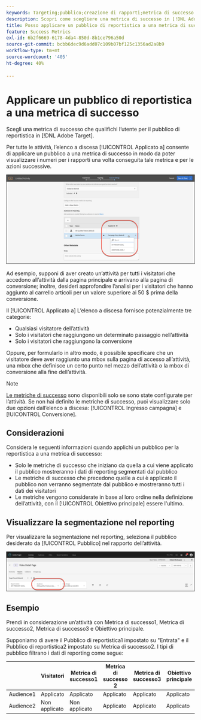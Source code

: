 ```yaml
---
keywords: Targeting;pubblico;creazione di rapporti;metrica di successo
description: Scopri come scegliere una metrica di successo in [!DNL Adobe Target] che qualifica l’utente per il pubblico di reportistica.
title: Posso applicare un pubblico di reportistica a una metrica di successo?
feature: Success Metrics
exl-id: 6b2f6669-6178-4da4-850d-8b1ce796a50d
source-git-commit: bcbb6dec9d6add07c109b07bf125c1356ad2a8b9
workflow-type: tm+mt
source-wordcount: '405'
ht-degree: 40%

---
```


# Applicare un pubblico di reportistica a una metrica di successo

Scegli una metrica di successo che qualifichi l’utente per il pubblico di reportistica in [!DNL Adobe Target].

Per tutte le attività, l’elenco a discesa [!UICONTROL Applicato a] consente di applicare un pubblico a una metrica di successo in modo da poter visualizzare i numeri per i rapporti una volta conseguita tale metrica e per le azioni successive.

![immagine success_metric](assets/success_metric.png)

Ad esempio, supponi di aver creato un’attività per tutti i visitatori che accedono all’attività dalla pagina principale e arrivano alla pagina di conversione; inoltre, desideri approfondire l’analisi per i visitatori che hanno aggiunto al carrello articoli per un valore superiore ai 50 $ prima della conversione.

Il [!UICONTROL Applicato a] L’elenco a discesa fornisce potenzialmente tre categorie:

* Qualsiasi visitatore dell’attività
* Solo i visitatori che raggiungono un determinato passaggio nell’attività
* Solo i visitatori che raggiungono la conversione

Oppure, per formularlo in altro modo, è possibile specificare che un visitatore deve aver raggiunto una mbox sulla pagina di accesso all’attività, una mbox che definisce un certo punto nel mezzo dell’attività o la mbox di conversione alla fine dell’attività.

>[!NOTE]
>
>[Le metriche di successo](/help/main/c-activities/r-success-metrics/success-metrics.md#reference_D011575C85DA48E989A244593D9B9924) sono disponibili solo se sono state configurate per l’attività. Se non hai definito le metriche di successo, puoi visualizzare solo due opzioni dall’elenco a discesa: [!UICONTROL Ingresso campagna] e [!UICONTROL Conversione].


## Considerazioni

Considera le seguenti informazioni quando applichi un pubblico per la reportistica a una metrica di successo:

* Solo le metriche di successo che iniziano da quella a cui viene applicato il pubblico mostreranno i dati di reporting segmentati dal pubblico
* Le metriche di successo che precedono quelle a cui è applicato il pubblico non verranno segmentate dal pubblico e mostreranno tutti i dati dei visitatori
* Le metriche vengono considerate in base al loro ordine nella definizione dell’attività, con il [!UICONTROL Obiettivo principale] essere l&#39;ultimo.

## Visualizzare la segmentazione nel reporting

Per visualizzare la segmentazione nel reporting, seleziona il pubblico desiderato da [!UICONTROL Pubblico] nel rapporto dell’attività.

![immagine a discesa reporting_audience](assets/reporting_audience_dropdown.png)

## Esempio

Prendi in considerazione un’attività con Metrica di successo1, Metrica di successo2, Metrica di successo3 e Obiettivo principale.

Supponiamo di avere il Pubblico di reportistica1 impostato su &quot;Entrata&quot; e il Pubblico di reportistica2 impostato su Metrica di successo2. I tipi di pubblico filtrano i dati di reporting come segue:

|  | Visitatori | Metrica di successo1 | Metrica di successo 2 | Metrica di successo3 | Obiettivo principale |
| --- | --- | --- | --- | --- | --- |
| Audience1 | Applicato | Applicato | Applicato | Applicato | Applicato |
| Audience2 | Non applicato | Non applicato | Applicato | Applicato | Applicato |
